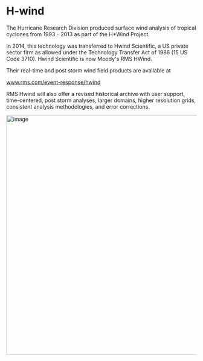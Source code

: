 # H-wind
The Hurricane Research Division produced surface wind analysis of tropical cyclones from 1993 - 2013 as part of the H*Wind Project.


In 2014, this technology was transferred to Hwind Scientific, a US private sector firm as allowed under the Technology Transfer Act of 1986 (15 US Code 3710). Hwind Scientific is now Moody's RMS HWind.


Their real-time and post storm wind field products are available at


www.rms.com/event-response/hwind


RMS Hwind will also offer a revised historical archive with user support, time-centered, post storm analyses, larger domains, higher resolution grids, consistent analysis methodologies, and error corrections.


<img width="635" alt="image" src="https://github.com/CongGao-CG/H-wind/assets/50480172/a0f8f40e-db64-417d-989a-dfc25537ba96">
